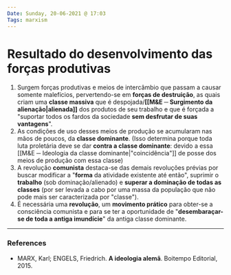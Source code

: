 ```yaml
---
Date: Sunday, 20-06-2021 @ 17:03
Tags: marxism
---
```

# Resultado do desenvolvimento das forças produtivas
1. Surgem forças produtivas e meios de intercâmbio que passam a causar somente malefícios, pervertendo-se em **forças de destruição**, as quais criam uma **classe massiva** que é despojada/**[[M&E ─ Surgimento da alienação|alienada]]** dos produtos de seu trabalho e que é forçada a "suportar todos os fardos da sociedade **sem desfrutar de suas vantagens**".
2. As condições de uso desses meios de produção se acumularam nas mãos de poucos, da **classe dominante**.
(Isso determina porque toda luta proletária deve se dar **contra a classe dominante**: devido a essa [[M&E ─ Ideologia da classe dominante|"coincidência"]] de posse dos meios de produção com essa classe)
3. A revolução **comunista** destaca-se das demais revoluções prévias por buscar modificar a "**forma** da atividade existente até então", suprimir o **trabalho** (sob dominação/alienado) e **superar a dominação de todas as classes** (por ser levada a cabo por uma massa da população que não pode mais ser caracterizada por "classe").
4. É necessária uma **revolução**, um **movimento prático** para obter-se a consciência comunista e para se ter a oportunidade de "**desembaraçar-se de toda a antiga imundície**" da antiga classe dominante. 

---
### References
- MARX, Karl; ENGELS, Friedrich. **A ideologia alemã**. Boitempo Editorial, 2015.